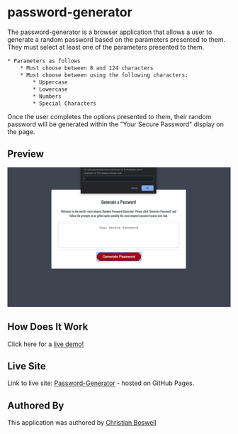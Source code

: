 # password-generator
 
The password-generator is a browser application that allows a user to generate a random password based on the parameters presented to them. They must select at least one of the parameters presented to them. 

    * Parameters as follows 
        * Must choose between 8 and 124 characters 
        * Must choose between using the following characters: 
            * Uppercase 
            * Lowercase 
            * Numbers
            * Special Characters 

Once the user completes the options presented to them, their random password will be generated within the "Your Secure Password" display on the page. 

## Preview 

![Password Generator Preview](https://github.com/cboswel1/password-generator/blob/master/assets/images/Screen%20Shot%202020-08-07%20at%204.44.30%20PM.png?raw=true)

## How Does It Work 

Click here for a [live demo!](https://www.youtube.com/watch?v=lLkFf8sXjmI)

## Live Site
Link to live site: [Password-Generator](https://cboswel1.github.io/password-generator/) - hosted on GitHub Pages. 

## Authored By
This application was authored by [Christian Boswell](https://github.com/cboswel1)
        